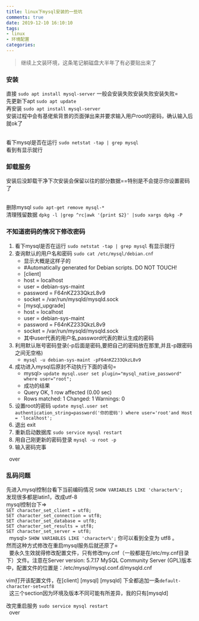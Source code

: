 ```yaml
---
title: linux下mysql安装的一些坑
comments: true
date: 2019-12-10 16:10:10
tags:
- linux
- 环境配置
categories:
---
```


> 继续上文装环境，这条笔记躺磁盘大半年了有必要贴出来了

### 安装 

直接 `sudo apt install mysql-server` 一般会安装失败安装失败安装失败=  
先更新下apt `sudo apt update`   
再安装 `sudo apt install mysql-server`    
安装过程中会有基佬紫背景的页面弹出来并要求输入用户root的密码，确认输入后就ok了  
&nbsp;

看下mysql是否在运行 `sudo netstat -tap | grep mysql`  
看到有显示就行


### 卸载服务
安装后没卸载干净下次安装会保留以往的部分数据==特别是不会提示你设置密码了  
&nbsp;

删除mysql `sudo apt-get remove mysql-*`  
清理残留数据 `dpkg -l |grep ^rc|awk '{print $2}' |sudo xargs dpkg -P`  

### 不知道密码的情况下修改密码  
1. 看下mysql是否在运行 `sudo netstat -tap | grep mysql` 有显示就行  
2. 查询默认的用户名和密码 `sudo cat /etc/mysql/debian.cnf` 
    - 显示大概是这样子的
    - #Automatically generated for Debian scripts. DO NOT TOUCH!
    - [client]
    - host     = localhost
    - user     = debian-sys-maint
    - password = F64nKZ233QkzL8v9
    - socket   = /var/run/mysqld/mysqld.sock
    - [mysql_upgrade]
    - host     = localhost
    - user     = debian-sys-maint
    - password = F64nKZ233QkzL8v9
    - socket   = /var/run/mysqld/mysqld.sock
    - 其中user代表的用户名,password代表的默认生成的密码
3. 利用默认账号密码登录(-p后面是密码,要把自己的密码放在那里,并且-p跟密码之间无空格)
    - `mysql -u debian-sys-maint -pF64nKZ233QkzL8v9` 
4. 成功进入mysql后原封不动执行下面的语句=
    - mysql> `update mysql.user set plugin="mysql_native_password" where user="root";` 
    - 成功的结果
    - Query OK, 1 row affected (0.00 sec)
    - Rows matched: 1  Changed: 1  Warnings: 0
5. 设置root的密码 `update mysql.user set authentication_string=password('你的密码') where user='root'and Host = 'localhost';`  
6. 退出 exit
7. 重新启动数据库 `sudo service mysql restart` 
8. 用自己刚更新的密码登录 `mysql -u root -p`  
9. 输入密码完事  

&nbsp;
over

### 乱码问题 

先进入mysql控制台看下当前编码情况 `SHOW VARIABLES LIKE 'character%';`   
发现很多都是latin1，改成utf-8  
mysql控制台下=>  
`SET character_set_client = utf8;`  
`SET character_set_connection = utf8;`  
`SET character_set_database = utf8;`  
`SET character_set_results = utf8;`  
`SET character_set_server = utf8;`  
&nbsp;
mysql> `SHOW VARIABLES LIKE 'character%';` 你可以看到全变为 utf8 。  
然而这种方式修改在重启mysql服务后就还原了=  
&nbsp;
要永久生效就得修改配置文件，只有修改my.cnf（一般都是在/etc/my.cnf目录下）文件。注意在Server version: 5.7.17 MySQL Community Server (GPL)版本中，配置文件的位置是：/etc/mysql/mysql.conf.d/mysqld.cnf  

vim打开该配置文件，在[client] [mysql] [mysqld] 下全都追加一条`default-character-set=utf8`  
&nbsp;
这三个section因为环境及版本不同可能有所差异，我的只有[mysqld]  

改完重启服务 `sudo service mysql restart`  
&nbsp;
over